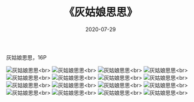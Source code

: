 ﻿---
layout: post
title: 《灰姑娘思思》
date: 2020-07-29
img: http://photo.orgx.cf/%E5%94%AF%E7%BE%8E/2019/灰姑娘思思/000.jpg
tags: [美女,清纯,唯美]
---

灰姑娘思思，16P

![灰姑娘思思](http://photo.orgx.cf/%E5%94%AF%E7%BE%8E/2019/灰姑娘思思/001.jpg''灰姑娘思思'')<br>
![灰姑娘思思](http://photo.orgx.cf/%E5%94%AF%E7%BE%8E/2019/灰姑娘思思/002.jpg''灰姑娘思思'')<br>
![灰姑娘思思](http://photo.orgx.cf/%E5%94%AF%E7%BE%8E/2019/灰姑娘思思/003.jpg''灰姑娘思思'')<br>
![灰姑娘思思](http://photo.orgx.cf/%E5%94%AF%E7%BE%8E/2019/灰姑娘思思/004.jpg''灰姑娘思思'')<br>
![灰姑娘思思](http://photo.orgx.cf/%E5%94%AF%E7%BE%8E/2019/灰姑娘思思/005.jpg''灰姑娘思思'')<br>
![灰姑娘思思](http://photo.orgx.cf/%E5%94%AF%E7%BE%8E/2019/灰姑娘思思/006.jpg''灰姑娘思思'')<br>
![灰姑娘思思](http://photo.orgx.cf/%E5%94%AF%E7%BE%8E/2019/灰姑娘思思/007.jpg''灰姑娘思思'')<br>
![灰姑娘思思](http://photo.orgx.cf/%E5%94%AF%E7%BE%8E/2019/灰姑娘思思/008.jpg''灰姑娘思思'')<br>
![灰姑娘思思](http://photo.orgx.cf/%E5%94%AF%E7%BE%8E/2019/灰姑娘思思/009.jpg''灰姑娘思思'')<br>
![灰姑娘思思](http://photo.orgx.cf/%E5%94%AF%E7%BE%8E/2019/灰姑娘思思/010.jpg''灰姑娘思思'')<br>
![灰姑娘思思](http://photo.orgx.cf/%E5%94%AF%E7%BE%8E/2019/灰姑娘思思/011.jpg''灰姑娘思思'')<br>
![灰姑娘思思](http://photo.orgx.cf/%E5%94%AF%E7%BE%8E/2019/灰姑娘思思/012.jpg''灰姑娘思思'')<br>
![灰姑娘思思](http://photo.orgx.cf/%E5%94%AF%E7%BE%8E/2019/灰姑娘思思/013.jpg''灰姑娘思思'')<br>
![灰姑娘思思](http://photo.orgx.cf/%E5%94%AF%E7%BE%8E/2019/灰姑娘思思/014.jpg''灰姑娘思思'')<br>
![灰姑娘思思](http://photo.orgx.cf/%E5%94%AF%E7%BE%8E/2019/灰姑娘思思/015.jpg''灰姑娘思思'')<br>
![灰姑娘思思](http://photo.orgx.cf/%E5%94%AF%E7%BE%8E/2019/灰姑娘思思/016.jpg''灰姑娘思思'')<br>
